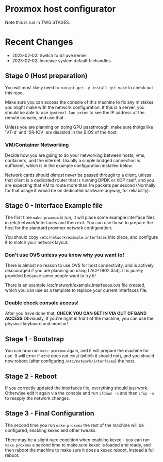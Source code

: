 # Proxmox host configurator

Note this is run in TWO STAGES.

# Recent Changes

* 2023-02-02: Switch to 6.1 pve kernel
* 2023-02-02: Increase system default filehandles

## Stage 0 (Host preparation)

You will most likely need to run `apt-get -y install git make` to
check out this repo.

Make sure you can access the console of this machine to fix any
mistakes you might make with the network configuration. If this
is a server, you should be able to use `ipmitool lan print` to
see the IP address of the remote console, and use that.

Unless you are planning on doing GPU passthrough, make sure things
like 'VT-d' and 'SR-IOV' are disabled in the BIOS of the host.

### VM/Container Networking
Decide how you are going to do your networking between hosts, vms,
containers, and the internet. Usually a simple bridged connection
is sufficient, which is in the example configuration installed
below.

Network cards should _almost never_ be passed through to a client,
unless that client is a dedicated router that is running DPDK or
XDP itself, and you are expecting that VM to route more than 1m
packets per second (Normally for that usage it would be on dedicated
hardware anyway, for reliability).

## Stage 0 - Interface Example file
The first time `make proxmox` is run, it will place some example
interface files in /etc/network/interfaces and then exit. You can
use those to prepare the host for the standard proxmox network
configuration.

You should copy `/etc/network/example.interfaces` into place,
and configure it to match your network layout.

### Don't use OVS unless you know why you want to!
There is almost no reason to use OVS for host connectivity, and is
actively discouraged if you are planning on using LACP (802.3ad).
It is purely provided because some people want to try it!

There is an example /etc/network/example.interfaces.ovs file created,
which you can use as a template to replace your current interfaces
file.

### Double check console access!
After you have done that, **CHECK YOU CAN GET IN VIA OUT OF BAND ACCESS**
Obviously, if you're right in front of the machine, you can use the physical
keyboard and monitor!

## Stage 1 - Bootstrap
You can now run `make proxmox` again, and it will prepare the machine for
use. It will error if `eth0` does not exist (which it should not), and you
should now reboot (after configuring `/etc/network/interfaces`) the host.

## Stage 2 - Reboot
If you correctly updated the interfaces file, everything should just
work. Otherwise edit it again via the console and run `ifdown -a` and
then `ifup -a` to reapply the network changes.

## Stage 3 - Final Configuration
The second time you run `make proxmox` the rest of the machine will be
configured, enabling kexec and other tweaks.

There may be a slight race condition when enabling kexec - you can run
`make proxmox` a second time to make sure kexec is loaded and ready, and
then reboot the machine to make sure it does a kexec reboot, instead a
full reboot.


